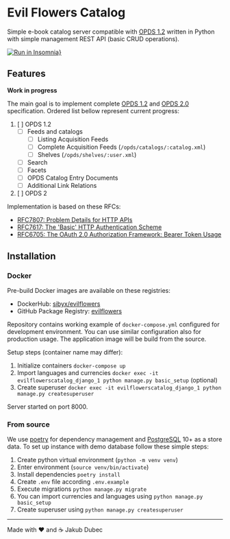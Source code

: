 # Evil Flowers Catalog

Simple e-book catalog server compatible with [OPDS 1.2](https://specs.opds.io/opds-1.2) written in Python with simple
management REST API (basic CRUD operations).

[![Run in Insomnia}](https://insomnia.rest/images/run.svg)](https://insomnia.rest/run/?label=Evil%20Flowers%20Catalog%20API&uri=https%3A%2F%2Fgithub.com%2FSibyx%2FEvilFlowersCatalog%2Fblob%2Fmaster%2Fdocs%2FInsomnia_EvilFlowers.json)

## Features

**Work in progress**

The main goal is to implement complete [OPDS 1.2](https://specs.opds.io/opds-1.2)
and [OPDS 2.0](https://drafts.opds.io/opds-2.0) specification. Ordered list bellow represent current progress:

1. [ ] OPDS 1.2
    - [ ] Feeds and catalogs
        - [ ] Listing Acquisition Feeds
        - [ ] Complete Acquisition Feeds (`/opds/catalogs/:catalog.xml`)
        - [ ] Shelves (`/opds/shelves/:user.xml`)
    - [ ] Search
    - [ ] Facets
    - [ ] OPDS Catalog Entry Documents
    - [ ] Additional Link Relations
2. [ ] OPDS 2

Implementation is based on these RFCs:

- [RFC7807: Problem Details for HTTP APIs](https://datatracker.ietf.org/doc/html/rfc7807)
- [RFC7617: The 'Basic' HTTP Authentication Scheme](https://datatracker.ietf.org/doc/html/rfc7617)
- [RFC6705: The OAuth 2.0 Authorization Framework: Bearer Token Usage](https://datatracker.ietf.org/doc/html/rfc6750)

## Installation

### Docker

Pre-build Docker images are available on these registries:

- DockerHub: [sibyx/evilflowers](https://hub.docker.com/repository/docker/sibyx/evilflowers)
- GitHub Package Registry: [evilflowers](https://github.com/Sibyx/EvilFlowersCatalog/packages/653168)

Repository contains working example of `docker-compose.yml` configured for development environment. You can use
similar configuration also for production usage.  The application image will be build from the source.

Setup steps (container name may differ):

1. Initialize containers `docker-compose up`
2. Import languages and currencies `docker exec -it evilflowerscatalog_django_1 python manage.py basic_setup`
   (optional)
3. Create superuser `docker exec -it evilflowerscatalog_django_1 python manage.py createsuperuser`

Server started on port 8000.

### From source

We use [poetry](https://python-poetry.org/) for dependency management and [PostgreSQL](https://www.postgresql.org/) 10+
as a store data. To set up instance with demo database follow these simple steps:

1. Create python virtual environment (`python -m venv venv`)
2. Enter environment (`source venv/bin/activate`)
3. Install dependencies `poetry install`
4. Create `.env` file according `.env.example`
5. Execute migrations `python manage.py migrate`
6. You can import currencies and languages using `python manage.py basic_setup`
7. Create superuser using `python manage.py createsuperuser`

---
Made with ❤️ and ☕️ Jakub Dubec
